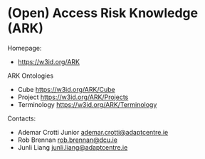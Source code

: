 (Open) Access Risk Knowledge (ARK)
===

Homepage:
* https://w3id.org/ARK

ARK Ontologies
* Cube <https://w3id.org/ARK/Cube>
* Project <https://w3id.org/ARK/Projects>
* Terminology <https://w3id.org/ARK/Terminology>

Contacts: 
* Ademar Crotti Junior <ademar.crotti@adaptcentre.ie>
* Rob Brennan <rob.brennan@dcu.ie>
* Junli Liang <junli.liang@adaptcentre.ie>